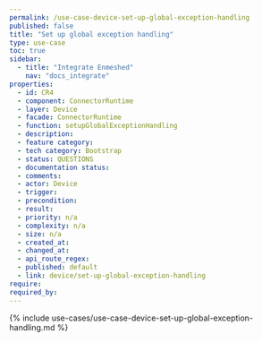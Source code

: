```yaml
---
permalink: /use-case-device-set-up-global-exception-handling
published: false
title: "Set up global exception handling"
type: use-case
toc: true
sidebar:
  - title: "Integrate Enmeshed"
    nav: "docs_integrate"
properties:
  - id: CR4
  - component: ConnectorRuntime
  - layer: Device
  - facade: ConnectorRuntime
  - function: setupGlobalExceptionHandling
  - description:
  - feature category:
  - tech category: Bootstrap
  - status: QUESTIONS
  - documentation status:
  - comments:
  - actor: Device
  - trigger:
  - precondition:
  - result:
  - priority: n/a
  - complexity: n/a
  - size: n/a
  - created_at:
  - changed_at:
  - api_route_regex:
  - published: default
  - link: device/set-up-global-exception-handling
require:
required_by:
---
```


{% include use-cases/use-case-device-set-up-global-exception-handling.md %}
